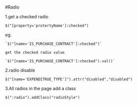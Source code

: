 #Radio

1.get a checked radio

  `$("[property='protertyName']:checked")`
  
  eg.
  
    `$("[name='IS_PURCHASE_CONTRACT']:checked")`
    
    get the checked radio value
    
    `$("[name='IS_PURCHASE_CONTRACT']:checked").val()`

2.radio disable

  `$("[name='EXPENDITRUE_TYPE']").attr("disabled","disabled")`
  
3.All radios in the page add a class

  `$(":radio").addClass("radioStyle")`
